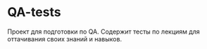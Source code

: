# QA-tests
Проект для подготовки по QA.
Содержит тесты по лекциям для оттачивания своих знаний и навыков.
